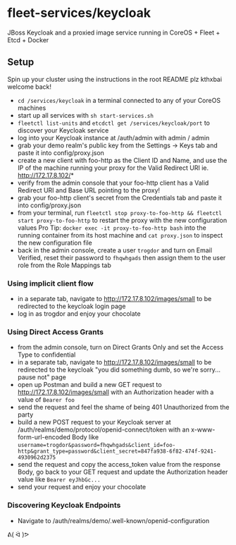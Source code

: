 # fleet-services/keycloak
JBoss Keycloak and a proxied image service running in CoreOS + Fleet + Etcd + Docker

## Setup
Spin up your cluster using the instructions in the root README plz kthxbai welcome back!
* ```cd /services/keycloak``` in a terminal connected to any of your CoreOS machines
* start up all services with ```sh start-services.sh```
* ```fleetctl list-units``` and ```etcdctl get /services/keycloak/port``` to discover your Keycloak service
* log into your Keycloak instance at /auth/admin with admin / admin
* grab your demo realm's public key from the Settings -> Keys tab and paste it into config/proxy.json
* create a new client with foo-http as the Client ID and Name, and use the IP of the machine running your proxy for the Valid Redirect URI ie. http://172.17.8.102/*
* verify from the admin console that your foo-http client has a Valid Redirect URI and Base URL pointing to the proxy!
* grab your foo-http client's secret from the Credentials tab and paste it into config/proxy.json
* from your terminal, run ```fleetctl stop proxy-to-foo-http && fleetctl start proxy-to-foo-http``` to restart the proxy with the new configuration values
  Pro Tip: ```docker exec -it proxy-to-foo-http bash``` into the running container from its host machine and ```cat proxy.json``` to inspect the new configuration file
* back in the admin console, create a user ```trogdor``` and turn on Email Verified, reset their password to ```fhqwhgads``` then assign them to the user role from the Role Mappings tab

### Using implicit client flow
* in a separate tab, navigate to http://172.17.8.102/images/small to be redirected to the keycloak login page
* log in as trogdor and enjoy your chocolate

### Using Direct Access Grants
* from the admin console, turn on Direct Grants Only and set the Access Type to confidential
* in a separate tab, navigate to http://172.17.8.102/images/small to be redirected to the keycloak "you did something dumb, so we're sorry... pause not" page
* open up Postman and build a new GET request to http://172.17.8.102/images/small with an Authorization header with a value of ```Bearer foo```
* send the request and feel the shame of being 401 Unauthorized from the party
* build a new POST request to your Keycloak server at /auth/realms/demo/protocol/openid-connect/token with an x-www-form-url-encoded Body like ```username=trogdor&password=fhqwhgads&client_id=foo-http&grant_type=password&client_secret=847fa938-6f82-474f-9241-4930962d2375```
* send the request and copy the access_token value from the response Body, go back to your GET request and update the Authorization header value like ```Bearer eyJhbGc...```
* send your request and enjoy your chocolate

### Discovering Keycloak Endpoints
* Navigate to /auth/realms/demo/.well-known/openid-configuration

ᕕ( ᐛ )ᕗ
